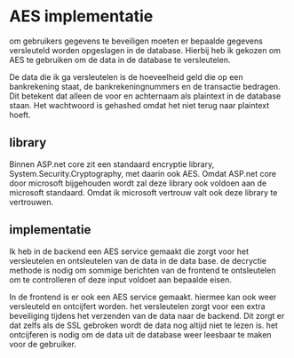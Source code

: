 # AES implementatie

om gebruikers gegevens te beveiligen moeten er bepaalde gegevens versleuteld worden opgeslagen in de database. Hierbij heb ik gekozen om AES te gebruiken om de data in de database te versleutelen.

De data die ik ga versleutelen is de hoeveelheid geld die op een bankrekening staat, de bankrekeningnummers en de transactie bedragen. Dit betekent dat alleen de voor en achternaam als plaintext in de database staan. Het wachtwoord is gehashed omdat het niet terug naar plaintext hoeft.

## library

Binnen ASP.net core zit een standaard encryptie library, System.Security.Cryptography, met daarin ook AES.  Omdat ASP.net core door microsoft bijgehouden wordt zal deze library ook voldoen aan de microsoft standaard. Omdat ik microsoft vertrouw valt ook deze library te vertrouwen.

## implementatie

Ik heb in de backend een AES service gemaakt die zorgt voor het versleutelen en ontsleutelen van de data in de data base. de decryctie methode is nodig om sommige berichten van de frontend te ontsleutelen om te controlleren of deze input voldoet aan bepaalde eisen.

In de frontend is er ook een AES service gemaakt. hiermee kan ook weer versleuteld en ontcijfert worden. het versleutelen zorgt voor een extra beveiliging tijdens het verzenden van de data naar de backend. Dit zorgt er dat zelfs als de SSL gebroken wordt de data nog altijd niet te lezen is. het ontcijferen is nodig om de data uit de database weer leesbaar te maken voor de gebruiker.